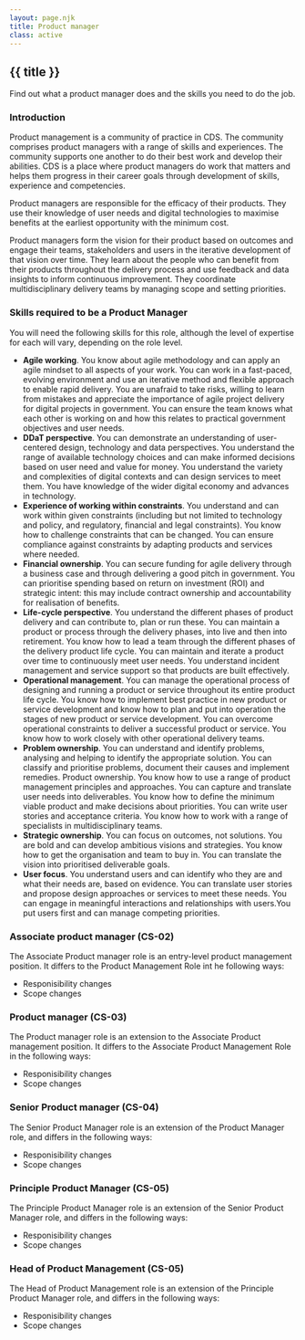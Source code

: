 ```yaml
---
layout: page.njk
title: Product manager
class: active
---
```

## {{ title }}

Find out what a product manager does and the skills you need to do the job.

### Introduction

Product management is a community of practice in CDS. The community comprises product managers with a range of skills and experiences. The community supports one another to do their best work and develop their abilities. CDS is a place where product managers do work that matters and helps them progress in their career goals through development of skills, experience and competencies.

Product managers are responsible for the efficacy of their products. They use their knowledge of user needs and digital technologies to maximise benefits at the earliest opportunity with the minimum cost. 

Product managers form the vision for their product based on outcomes and engage their teams, stakeholders and users in the iterative development of that vision over time. They learn about the people who can benefit from their products throughout the delivery process and use feedback and data insights to inform continuous improvement. They coordinate multidisciplinary delivery teams by managing scope and setting priorities.

### Skills required to be a Product Manager

You will need the following skills for this role, although the level of expertise for each will vary, depending on the role level.

* **Agile working**. You know about agile methodology and can apply an agile mindset to all aspects of your work. You can work in a fast-paced, evolving environment and use an iterative method and flexible approach to enable rapid delivery. You are unafraid to take risks, willing to learn from mistakes and appreciate the importance of agile project delivery for digital projects in government. You can ensure the team knows what each other is working on and how this relates to practical government objectives and user needs.
* **DDaT perspective**. You can demonstrate an understanding of user-centered design, technology and data perspectives. You understand the range of available technology choices and can make informed decisions based on user need and value for money. You understand the variety and complexities of digital contexts and can design services to meet them. You have knowledge of the wider digital economy and advances in technology.
* **Experience of working within constraints**. You understand and can work within given constraints (including but not limited to technology and policy, and regulatory, financial and legal constraints). You know how to challenge constraints that can be changed. You can ensure compliance against constraints by adapting products and services where needed.
* **Financial ownership**. You can secure funding for agile delivery through a business case and through delivering a good pitch in government. You can prioritise spending based on return on investment (ROI) and strategic intent: this may include contract ownership and accountability for realisation of benefits.
* **Life-cycle perspective**. You understand the different phases of product delivery and can contribute to, plan or run these. You can maintain a product or process through the delivery phases, into live and then into retirement. You know how to lead a team through the different phases of the delivery product life cycle. You can maintain and iterate a product over time to continuously meet user needs. You understand incident management and service support so that products are built effectively.
* **Operational management**. You can manage the operational process of designing and running a product or service throughout its entire product life cycle. You know how to implement best practice in new product or service development and know how to plan and put into operation the stages of new product or service development. You can overcome operational constraints to deliver a successful product or service. You know how to work closely with other operational delivery teams.
* **Problem ownership**. You can understand and identify problems, analysing and helping to identify the appropriate solution. You can classify and prioritise problems, document their causes and implement remedies.
Product ownership. You know how to use a range of product management principles and approaches. You can capture and translate user needs into deliverables. You know how to define the minimum viable product and make decisions about priorities. You can write user stories and acceptance criteria. You know how to work with a range of specialists in multidisciplinary teams.
* **Strategic ownership**. You can focus on outcomes, not solutions. You are bold and can develop ambitious visions and strategies. You know how to get the organisation and team to buy in. You can translate the vision into prioritised deliverable goals.
* **User focus**. You understand users and can identify who they are and what their needs are, based on evidence. You can translate user stories and propose design approaches or services to meet these needs. You can engage in meaningful interactions and relationships with users.You put users first and can manage competing priorities.

### Associate product manager (CS-02)

The Associate Product manager role is an entry-level product management position. It differs to the Product Management Role int he following ways:

* Responisibility changes
* Scope changes

### Product manager (CS-03)

The Product manager role is an extension to the Associate Product management position. It differs to the Associate Product Management Role in the following ways:

* Responisibility changes
* Scope changes

### Senior Product manager (CS-04)

The Senior Product Manager role is an extension of the Product Manager role, and differs in the following ways:
* Responisibility changes
* Scope changes

### Principle Product Manager (CS-05)

The Principle Product Manager role is an extension of the Senior Product Manager role, and differs in the following ways:
* Responisibility changes
* Scope changes


### Head of Product Management (CS-05)

The Head of Product Management role is an extension of the Principle Product Manager role, and differs in the following ways:
* Responisibility changes
* Scope changes